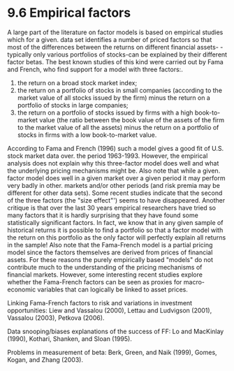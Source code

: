 # 9.6 Empirical factors  

A large part of the literature on factor models is based on empirical studies which for a given. data set identifies a number of priced factors so that most of the differences between the returns on different financial assets- -typically only various portfolios of stocks-can be explained by their different factor betas. The best known studies of this kind were carried out by Fama and French, who find support for a model with three factors:.  

1. the return on a broad stock market index;   
2. the return on a portfolio of stocks in small companies (according to the market value of all stocks issued by the firm) minus the return on a portfolio of stocks in large companies;   
3. the return on a portfolio of stocks issued by firms with a high book-to-market value (the ratio between the book value of the assets of the firm to the market value of all the assets) minus the return on a portfolio of stocks in firms with a low book-to-market value.  

According to Fama and French (1996) such a model gives a good fit of U.S. stock market data over. the period 1963-1993. However, the empirical analysis does not explain why this three-factor model does well and what the underlying pricing mechanisms might be. Also note that while a given. factor model does well in a given market over a given period it may perform very badly in other. markets and/or other periods (and risk premia may be different for other data sets). Some recent studies indicate that the second of the three factors (the "size effect"') seems to have disappeared. Another critique is that over the last 30 years empirical researchers have tried so many factors that it is hardly surprising that they have found some statistically significant factors. In fact, we know that in any given sample of historical returns it is possible to find a portfolio so that a factor model with the return on this portfolio as the only factor will perfectly explain all returns in the sample! Also note that the Fama-French model is a partial pricing model since the factors themselves are derived from prices of financial assets. For these reasons the purely empirically based "models" do not contribute much to the understanding of the pricing mechanisms of financial markets. However, some interesting recent studies explore whether the Fama-French factors can be seen as proxies for macro-economic variables that can logically be linked to asset prices.  

Linking Fama-French factors to risk and variations in investment opportunities: Liew and Vassalou (2000), Lettau and Ludvigson (2001), Vassalou (2003), Petkova (2006).  

Data snooping/biases explanations of the success of FF: Lo and MacKinlay (1990), Kothari, Shanken, and Sloan (1995).  

Problems in measurement of beta: Berk, Green, and Naik (1999), Gomes, Kogan, and Zhang (2003).  
